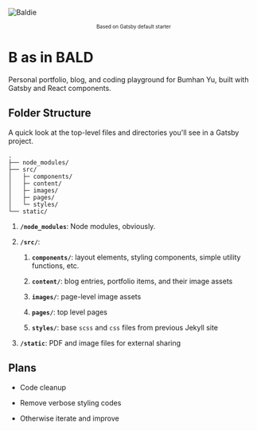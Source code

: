 ![Baldie](https://basinbald.com/home-og-image.jpg)

<div align="center" style="font-size: 10px;">
  Based on Gatsby default starter
</div>

# B as in BALD

Personal portfolio, blog, and coding playground for Bumhan Yu, built with Gatsby and React components.

## Folder Structure

A quick look at the top-level files and directories you'll see in a Gatsby project.

    .
    ├── node_modules/
    ├── src/
    │   ├─ components/
    │   ├─ content/
    │   ├─ images/
    │   ├─ pages/
    │   └─ styles/
    └── static/

1.  **`/node_modules`**: Node modules, obviously.

2.  **`/src/`**:

    1. **`components/`**: layout elements, styling components, simple utility functions, etc.

    1. **`content/`**: blog entries, portfolio items, and their image assets

    1. **`images/`**: page-level image assets

    1. **`pages/`**: top level pages

    1. **`styles/`**: base `scss` and `css` files from previous Jekyll site

3.  **`/static`**: PDF and image files for external sharing

## Plans

- Code cleanup

- Remove verbose styling codes

- Otherwise iterate and improve
